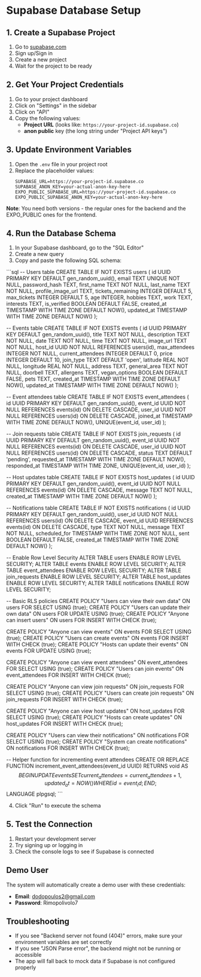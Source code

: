 # Supabase Database Setup

## 1. Create a Supabase Project

1. Go to [supabase.com](https://supabase.com)
2. Sign up/Sign in
3. Create a new project
4. Wait for the project to be ready

## 2. Get Your Project Credentials

1. Go to your project dashboard
2. Click on "Settings" in the sidebar
3. Click on "API" 
4. Copy the following values:
   - **Project URL** (looks like: `https://your-project-id.supabase.co`)
   - **anon public** key (the long string under "Project API keys")

## 3. Update Environment Variables

1. Open the `.env` file in your project root
2. Replace the placeholder values:
   ```
   SUPABASE_URL=https://your-project-id.supabase.co
   SUPABASE_ANON_KEY=your-actual-anon-key-here
   EXPO_PUBLIC_SUPABASE_URL=https://your-project-id.supabase.co
   EXPO_PUBLIC_SUPABASE_ANON_KEY=your-actual-anon-key-here
   ```

**Note**: You need both versions - the regular ones for the backend and the EXPO_PUBLIC ones for the frontend.

## 4. Run the Database Schema

1. In your Supabase dashboard, go to the "SQL Editor"
2. Create a new query
3. Copy and paste the following SQL schema:

\`\`\`sql
-- Users table
CREATE TABLE IF NOT EXISTS users (
  id UUID PRIMARY KEY DEFAULT gen_random_uuid(),
  email TEXT UNIQUE NOT NULL,
  password_hash TEXT,
  first_name TEXT NOT NULL,
  last_name TEXT NOT NULL,
  profile_image_url TEXT,
  tickets_remaining INTEGER DEFAULT 5,
  max_tickets INTEGER DEFAULT 5,
  age INTEGER,
  hobbies TEXT,
  work TEXT,
  interests TEXT,
  is_verified BOOLEAN DEFAULT FALSE,
  created_at TIMESTAMP WITH TIME ZONE DEFAULT NOW(),
  updated_at TIMESTAMP WITH TIME ZONE DEFAULT NOW()
);

-- Events table
CREATE TABLE IF NOT EXISTS events (
  id UUID PRIMARY KEY DEFAULT gen_random_uuid(),
  title TEXT NOT NULL,
  description TEXT NOT NULL,
  date TEXT NOT NULL,
  time TEXT NOT NULL,
  image_url TEXT NOT NULL,
  host_id UUID NOT NULL REFERENCES users(id),
  max_attendees INTEGER NOT NULL,
  current_attendees INTEGER DEFAULT 0,
  price INTEGER DEFAULT 10,
  join_type TEXT DEFAULT 'open',
  latitude REAL NOT NULL,
  longitude REAL NOT NULL,
  address TEXT,
  general_area TEXT NOT NULL,
  doorbell TEXT,
  allergens TEXT,
  vegan_options BOOLEAN DEFAULT FALSE,
  pets TEXT,
  created_at TIMESTAMP WITH TIME ZONE DEFAULT NOW(),
  updated_at TIMESTAMP WITH TIME ZONE DEFAULT NOW()
);

-- Event attendees table
CREATE TABLE IF NOT EXISTS event_attendees (
  id UUID PRIMARY KEY DEFAULT gen_random_uuid(),
  event_id UUID NOT NULL REFERENCES events(id) ON DELETE CASCADE,
  user_id UUID NOT NULL REFERENCES users(id) ON DELETE CASCADE,
  joined_at TIMESTAMP WITH TIME ZONE DEFAULT NOW(),
  UNIQUE(event_id, user_id)
);

-- Join requests table
CREATE TABLE IF NOT EXISTS join_requests (
  id UUID PRIMARY KEY DEFAULT gen_random_uuid(),
  event_id UUID NOT NULL REFERENCES events(id) ON DELETE CASCADE,
  user_id UUID NOT NULL REFERENCES users(id) ON DELETE CASCADE,
  status TEXT DEFAULT 'pending',
  requested_at TIMESTAMP WITH TIME ZONE DEFAULT NOW(),
  responded_at TIMESTAMP WITH TIME ZONE,
  UNIQUE(event_id, user_id)
);

-- Host updates table
CREATE TABLE IF NOT EXISTS host_updates (
  id UUID PRIMARY KEY DEFAULT gen_random_uuid(),
  event_id UUID NOT NULL REFERENCES events(id) ON DELETE CASCADE,
  message TEXT NOT NULL,
  created_at TIMESTAMP WITH TIME ZONE DEFAULT NOW()
);

-- Notifications table
CREATE TABLE IF NOT EXISTS notifications (
  id UUID PRIMARY KEY DEFAULT gen_random_uuid(),
  user_id UUID NOT NULL REFERENCES users(id) ON DELETE CASCADE,
  event_id UUID REFERENCES events(id) ON DELETE CASCADE,
  type TEXT NOT NULL,
  message TEXT NOT NULL,
  scheduled_for TIMESTAMP WITH TIME ZONE NOT NULL,
  sent BOOLEAN DEFAULT FALSE,
  created_at TIMESTAMP WITH TIME ZONE DEFAULT NOW()
);

-- Enable Row Level Security
ALTER TABLE users ENABLE ROW LEVEL SECURITY;
ALTER TABLE events ENABLE ROW LEVEL SECURITY;
ALTER TABLE event_attendees ENABLE ROW LEVEL SECURITY;
ALTER TABLE join_requests ENABLE ROW LEVEL SECURITY;
ALTER TABLE host_updates ENABLE ROW LEVEL SECURITY;
ALTER TABLE notifications ENABLE ROW LEVEL SECURITY;

-- Basic RLS policies
CREATE POLICY "Users can view their own data" ON users FOR SELECT USING (true);
CREATE POLICY "Users can update their own data" ON users FOR UPDATE USING (true);
CREATE POLICY "Anyone can insert users" ON users FOR INSERT WITH CHECK (true);

CREATE POLICY "Anyone can view events" ON events FOR SELECT USING (true);
CREATE POLICY "Users can create events" ON events FOR INSERT WITH CHECK (true);
CREATE POLICY "Hosts can update their events" ON events FOR UPDATE USING (true);

CREATE POLICY "Anyone can view event attendees" ON event_attendees FOR SELECT USING (true);
CREATE POLICY "Users can join events" ON event_attendees FOR INSERT WITH CHECK (true);

CREATE POLICY "Anyone can view join requests" ON join_requests FOR SELECT USING (true);
CREATE POLICY "Users can create join requests" ON join_requests FOR INSERT WITH CHECK (true);

CREATE POLICY "Anyone can view host updates" ON host_updates FOR SELECT USING (true);
CREATE POLICY "Hosts can create updates" ON host_updates FOR INSERT WITH CHECK (true);

CREATE POLICY "Users can view their notifications" ON notifications FOR SELECT USING (true);
CREATE POLICY "System can create notifications" ON notifications FOR INSERT WITH CHECK (true);

-- Helper function for incrementing event attendees
CREATE OR REPLACE FUNCTION increment_event_attendees(event_id UUID)
RETURNS void AS $$
BEGIN
  UPDATE events 
  SET current_attendees = current_attendees + 1,
      updated_at = NOW()
  WHERE id = event_id;
END;
$$ LANGUAGE plpgsql;
\`\`\`

4. Click "Run" to execute the schema

## 5. Test the Connection

1. Restart your development server
2. Try signing up or logging in
3. Check the console logs to see if Supabase is connected

## Demo User

The system will automatically create a demo user with these credentials:
- **Email**: dodopoulos2@gmail.com
- **Password**: Rimopolivolo7

## Troubleshooting

- If you see "Backend server not found (404)" errors, make sure your environment variables are set correctly
- If you see "JSON Parse error", the backend might not be running or accessible
- The app will fall back to mock data if Supabase is not configured properly